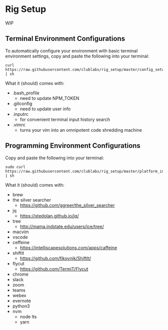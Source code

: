 Rig Setup
=========
WIP

Terminal Environment Configurations
---------

To automatically configure your environment with basic terminal environment settings,
copy and paste the following into your terminal:

```
curl https://raw.githubusercontent.com/clublabs/rig_setup/master/config_setup.sh | sh
```
What it (should) comes with:
- .bash_profile
  - need to update NPM_TOKEN
- .gitconfig
  - need to update user info
- .inputrc
  - for convenient terminal input history search
- .vimrc
  - turns your vim into an omnipotent code shredding machine

Programming Environment Configurations
---------

Copy and paste the following into your terminal:
```
sudo curl https://raw.githubusercontent.com/clublabs/rig_setup/master/platform_installation.sh | sh
```
What it (should) comes with:
- brew
- the silver searcher
  - https://github.com/ggreer/the_silver_searcher
- jq
  - https://stedolan.github.io/jq/
- tree
  - http://mama.indstate.edu/users/ice/tree/
- macvim
- vscode
- ceffeine
  - https://intelliscapesolutions.com/apps/caffeine
- shiftit
  - https://github.com/fikovnik/ShiftIt/
- flycut
  - https://github.com/TermiT/Flycut
- chrome
- slack
- zoom
- teams
- webex
- evernote
- python3
- nvm
  - node lts
  - yarn
